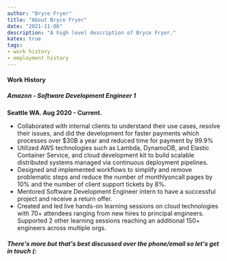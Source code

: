 ```yaml
---
author: "Bryce Fryer"
title: "About Bryce Fryer"
date: "2021-11-06"
description: "A high level description of Bryce Fryer."
katex: true
tags: 
- work history
- employment history
---
```


#### Work History

##### Amazon - Software Development Engineer 1

**Seattle WA. Aug 2020 - Current.**

* Collaborated with internal clients to understand their use cases, resolve 
their issues, and did the development for faster payments which processes 
over $30B a year and reduced time for payment by 99.9%
* Utilized AWS technologies such as Lambda, DynamoDB, and Elastic Container 
Service, and cloud development kit to build scalable distributed systems 
managed via continuous deployment pipelines.
* Designed and implemented workflows to simplify and remove problematic 
steps and reduce the number of monthlyoncall pages by 10% and the number of
client support tickets by 8%.
* Mentored Software Development Engineer intern to have a successful project 
and receive a return offer.
* Created and led live hands-on learning sessions on cloud technologies with 
70+ attendees ranging from new hires to principal engineers. Supported 2 
other learning sessions reaching an additional 150+ engineers across multiple orgs.

##### There\'s more but that\'s best discussed over the phone/email so let\'s get in touch (: